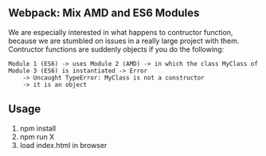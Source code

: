 ## Webpack: Mix AMD and ES6 Modules

We are especially interested in what happens to contructor function, because we are stumbled on issues in a really large project with them. Contructor functions are suddenly objects if you do the following:

    Module 1 (ES6) -> uses Module 2 (AMD) -> in which the class MyClass of Module 3 (ES6) is instantiated -> Error
        -> Uncaught TypeError: MyClass is not a constructor
        -> it is an object

## Usage

1. npm install
2. npm run X
3. load index.html in browser
